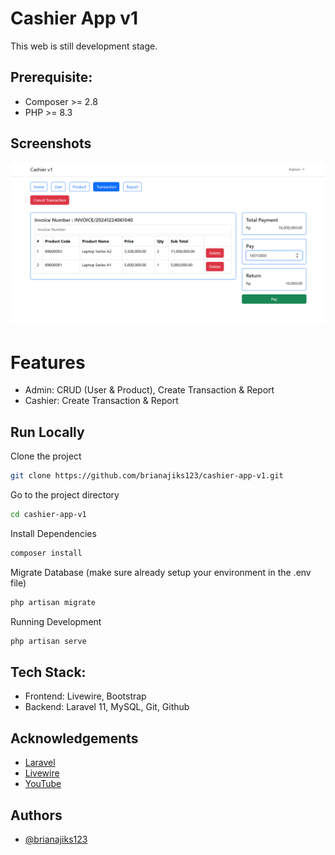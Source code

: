 # Cashier App v1
This web is still development stage.


## Prerequisite:

- Composer >= 2.8
- PHP >= 8.3


## Screenshots

![App Screenshot: Transaction](./Documentation/Transaction.png)


# Features

- Admin: CRUD (User & Product), Create Transaction & Report
- Cashier: Create Transaction & Report


## Run Locally

Clone the project

```bash
git clone https://github.com/brianajiks123/cashier-app-v1.git
```

Go to the project directory

```bash
cd cashier-app-v1
```

Install Dependencies

```bash
composer install
```

Migrate Database (make sure already setup your environment in the .env file)

```bash
php artisan migrate
```

Running Development

```bash
php artisan serve
```


## Tech Stack:

- Frontend: Livewire, Bootstrap
- Backend: Laravel 11, MySQL, Git, Github


## Acknowledgements

 - [Laravel](https://laravel.com/docs/11.x)
 - [Livewire](https://livewire.laravel.com/)
 - [YouTube](https://www.youtube.com/@KodingDulu)


## Authors

- [@brianajiks123](https://www.github.com/brianajiks123)
